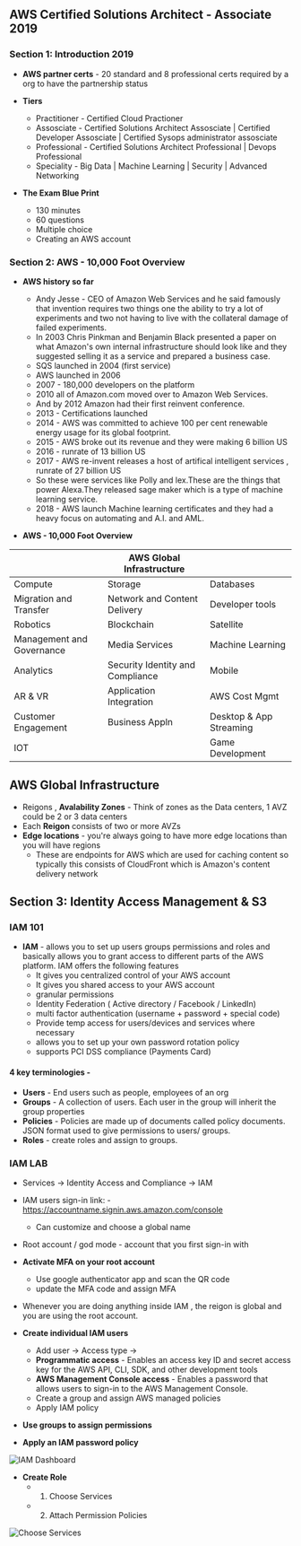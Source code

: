 ## AWS Certified Solutions Architect - Associate 2019
### Section 1: Introduction 2019

* **AWS partner certs** - 20 standard and 8 professional certs required by a org to have the partnership status
* **Tiers**
  * Practitioner - Certified Cloud Practioner 
  * Assosciate - Certified Solutions Architect Assosciate | Certified Developer Assosciate | Certified Sysops administrator assosciate
  * Professional - Certified Solutions Architect Professional | Devops Professional 
  * Speciality - Big Data | Machine Learning | Security | Advanced Networking

* **The Exam Blue Print**
  * 130 minutes
  * 60 questions 
  * Multiple choice
  * Creating an AWS account 

### Section 2: AWS - 10,000 Foot Overview

* **AWS history so far**
  * Andy Jesse - CEO of Amazon Web Services and he said famously that invention requires two things one the ability to try a lot of experiments and two not having to live with the collateral damage of failed experiments.
  * In 2003 Chris Pinkman and Benjamin Black presented a paper on what Amazon's own internal infrastructure should look like and they suggested selling it as a service and prepared a business case.
  * SQS launched in 2004 (first service)
  * AWS launched in 2006 
  * 2007 - 180,000 developers on the platform
  * 2010 all of Amazon.com moved over to Amazon Web Services.
  * And by 2012 Amazon had their first reinvent conference.
  * 2013 - Certifications launched
  * 2014 - AWS was committed to achieve 100 per cent renewable energy usage for its global footprint.
  * 2015  - AWS broke out its revenue and they were making 6 billion US
  * 2016 - runrate of 13 billion US
  * 2017 - AWS re-invent releases a host of artifical intelligent services , runrate of 27 billion US
  * So these were services like Polly and lex.These are the things that power Alexa.They released sage maker which is a type of machine learning service.
  * 2018 - AWS launch Machine learning certificates and they had a heavy focus on automating and A.I. and AML.
  
 * **AWS - 10,000 Foot Overview**

|                        | AWS Global Infrastructure                    |                           | 
|------------------------|----------------------------------------------|---------------------------|
| Compute                | Storage                                      | Databases                 |
| Migration and Transfer | Network and Content Delivery | Developer tools | 
| Robotics | Blockchain | Satellite | 
| Management and Governance | Media Services | Machine Learning | 
| Analytics | Security Identity and Compliance | Mobile |
| AR & VR | Application Integration | AWS Cost Mgmt |
| Customer Engagement | Business Appln | Desktop & App Streaming |
| IOT |  | Game Development |

## AWS Global Infrastructure
* Reigons , **Avalability Zones** - Think of zones as the Data centers, 1 AVZ could be 2 or 3 data centers
* Each **Reigon** consists of two or more AVZs
* **Edge locations** - you're always going to have more edge locations than you will have regions
  * These are endpoints for AWS which are used for caching content so typically this consists of CloudFront which is Amazon's content delivery network 
    
##  Section 3: Identity Access Management & S3

### IAM 101

* **IAM** - allows you to set up users groups permissions and roles and basically allows you to grant access to different parts of
the AWS platform. IAM offers the following features 
  * It gives you centralized control of your AWS account 
  * It gives you shared access to your AWS account 
  * granular permissions
  * Identity Federation ( Active directory / Facebook / LinkedIn)
  * multi factor authentication (username + password + special code)
  * Provide temp access for users/devices and services where necessary
  * allows you to set up your own password rotation policy 
  * supports PCI DSS compliance (Payments Card)
  
#### 4 key terminologies - 
  * **Users** - End users such as people, employees of an org
  * **Groups** - A collection of users. Each user in the group will inherit the group properties
  * **Policies** - Policies are made up of documents called policy documents. JSON format used to give permissions to users/ groups.
  * **Roles** - create roles and assign to groups.
  
 ### IAM LAB
 
 * Services -> Identity Access and Compliance -> IAM
 * IAM users sign-in link: - https://accountname.signin.aws.amazon.com/console
   * Can customize and choose a global name
 * Root account / god mode - account that you first sign-in with 
 * **Activate MFA on your root account**
   * Use google authenticator app and scan the QR code 
   * update the MFA code and assign MFA
 * Whenever you are doing anything inside IAM , the reigon is global and you are using the root account.
 
 * **Create individual IAM users**
   * Add user -> Access type -> 
   * **Programmatic access** - Enables an access key ID and secret access key for the AWS API, CLI, SDK, and other development tools
   * **AWS Management Console access** - Enables a password that allows users to sign-in to the AWS Management Console.
   * Create a group and assign AWS managed policies
   * Apply IAM policy
 * **Use groups to assign permissions**
 * **Apply an IAM password policy**

![IAM Dashboard](https://user-images.githubusercontent.com/8856857/61251611-538e0b00-a79e-11e9-8eef-ffd406943de9.PNG)

 * **Create Role**
   * 1. Choose Services
   * 2. Attach Permission Policies
   
![Choose Services](https://user-images.githubusercontent.com/8856857/61251943-4e7d8b80-a79f-11e9-86a8-eedd9c6f5b99.png)
